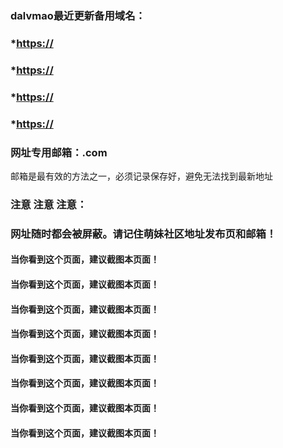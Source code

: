 <h3 id="dalvmao最近更新备用域名">dalvmao最近更新备用域名：</h3>
<h3 id="https">*<a href="https://">https://</a></h3>
<h3 id="https">*<a href="https://">https://</a></h3>

<h3 id="https">*<a href="https://">https://</a></h3>
<h3 id="https">*<a href="https://">https://</a></h3>
<h3 id="网址专用邮箱dalvmao1@com">网址专用邮箱：.com</h3>

<p>邮箱是最有效的方法之一，必须记录保存好，避免无法找到最新地址</p>

<h3 id="注意-注意-注意">注意 注意 注意：</h3>
<h3 id="网址随时都会被屏蔽请记住萌妹社区地址发布页和邮箱">网址随时都会被屏蔽。请记住萌妹社区地址发布页和邮箱！</h3>
<h4 id="当你看到这个页面建议截图本页面">当你看到这个页面，建议截图本页面！</h4>
<h4 id="当你看到这个页面建议截图本页面-1">当你看到这个页面，建议截图本页面！</h4>
<h4 id="当你看到这个页面建议截图本页面-2">当你看到这个页面，建议截图本页面！</h4>
<h4 id="当你看到这个页面建议截图本页面-3">当你看到这个页面，建议截图本页面！</h4>
<h4 id="当你看到这个页面建议截图本页面-4">当你看到这个页面，建议截图本页面！</h4>
<h4 id="当你看到这个页面建议截图本页面-5">当你看到这个页面，建议截图本页面！</h4>
<h4 id="当你看到这个页面建议截图本页面-6">当你看到这个页面，建议截图本页面！</h4>
<h4 id="当你看到这个页面建议截图本页面-7">当你看到这个页面，建议截图本页面！</h4>
</body>
</html>
